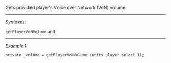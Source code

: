 Gets provided player's Voice over Network (VoN) volume.


---
*Syntaxes:*

`getPlayerVoNVolume` unit

---
*Example 1:*

```sqf
private _volume = getPlayerVoNVolume (units player select 1);
```